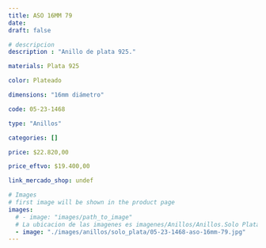 ```yaml
---
title: ASO 16MM 79
date: 
draft: false

# descripcion
description : "Anillo de plata 925."

materials: Plata 925

color: Plateado

dimensions: "16mm diámetro"

code: 05-23-1468

type: "Anillos"

categories: []

price: $22.820,00

price_eftvo: $19.400,00

link_mercado_shop: undef

# Images
# first image will be shown in the product page
images:
  # - image: "images/path_to_image"
  # La ubicacion de las imagenes es imagenes/Anillos/Anillos.Solo Plata/05-23-1468-aso-16mm-79
  - image: "./images/anillos/solo_plata/05-23-1468-aso-16mm-79.jpg"
---
```


